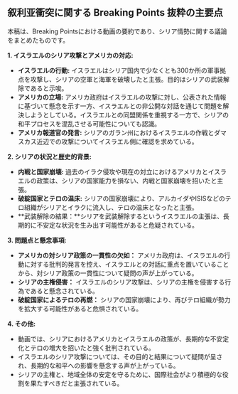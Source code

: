 ## 叙利亚衝突に関する Breaking Points 抜粋の主要点

本稿は、Breaking Pointsにおける動画の要約であり、シリア情勢に関する議論をまとめたものです。

**1. イスラエルのシリア攻撃とアメリカの対応:**

*   **イスラエルの行動:** イスラエルはシリア国内で少なくとも300か所の軍事拠点を攻撃し、シリアの空軍と海軍を破壊したと主張。目的はシリアの武装解除であると示唆。
*   **アメリカの立場:** アメリカ政府はイスラエルの攻撃に対し、公表された情報に基づいて懸念を示す一方、イスラエルとの非公開な対話を通じて問題を解決しようとしている。イスラエルとの同盟関係を重視する一方で、シリアの和平プロセスを混乱させる可能性についても認識。
*   **アメリカ報道官の発言:** シリアのガラン州におけるイスラエルの作戦とダマスカス近辺での攻撃についてイスラエル側に確認を求めている。

**2. シリアの状況と歴史的背景:**

*   **内戦と国家崩壊:** 過去のイラク侵攻や現在の対立におけるアメリカとイスラエルの政策は、シリアの国家能力を損ない、内戦と国家崩壊を招いたと主張。
*   **破綻国家とテロの温床:** シリアの国家崩壊により、アルカイダやISISなどのテロ組織がシリアとイラクに流入し、テロの温床となったと主張。
*   **武装解除の結果：**シリアを武装解除するというイスラエルの主張は、長期的に不安定な状況を生み出す可能性があると危疑されている。

**3. 問題点と懸念事項:**

*   **アメリカの対シリア政策の一貫性の欠如：** アメリカ政府は、イスラエルの行動に対する批判的発言を控え、イスラエルとの対話に重点を置いていることから、対シリア政策の一貫性について疑問の声が上がっている。
*   **シリアの主権侵害：** イスラエルのシリア攻撃は、シリアの主権を侵害する行為であると懸念されている。
*   **破綻国家によるテロの再燃：** シリアの国家崩壊により、再びテロ組織が勢力を拡大する可能性があると危惧されている。

**4. その他:**

*   動画では、シリアにおけるアメリカとイスラエルの政策が、長期的な不安定化とテロの増大を招いたと強く批判されている。
*   イスラエルのシリア攻撃については、その目的と結果について疑問が呈され、長期的な和平への影響を懸念する声が上がっている。
*   シリアの主権と、地域全体の安定を守るために、国際社会がより積極的な役割を果たすべきだと主張されている。
